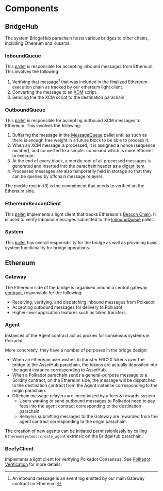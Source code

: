# Components

## BridgeHub

The system BridgeHub parachain hosts various bridges to other chains, including Ethereum and Kusama.

### InboundQueue

This [pallet](https://github.com/Snowfork/snowbridge/tree/main/parachain/pallets/inbound-queue) is responsible for accepting inbound messages from Ethereum. This involves the following:

1. Verifying that message[^1] that was included in the finalized Ethereum execution chain as tracked by our ethereum light client.
2. Converting the message to an [XCM](https://wiki.polkadot.network/docs/learn-xcm) script.
3. Sending the the XCM script to the destination parachain.

### OutboundQueue

This [pallet](https://github.com/Snowfork/snowbridge/tree/main/parachain/pallets/outbound-queue) is responsible for accepting outbound XCM messages to Ethereum. This involves the following:

1. Buffering the message in the [MessageQueue](https://github.com/paritytech/substrate/tree/master/frame/message-queue) pallet until as such as there is enough free weight in a future block to be able to process it.
2. When an XCM message is processed, it is assigned a nonce (sequence number), and converted to a simpler command which is more efficient to execute.
3. At the end of every block, a merkle root of all processed messages is generated and inserted into the parachain header as a [digest item](https://github.com/paritytech/substrate/blob/46136f2a18780d71542ae615565703da754b5348/primitives/runtime/src/generic/digest.rs#L100).
4. Processed messages are also temporarily held in storage so that they can be queried by offchain message relayers.

The merkle root in (3) is the commitment that needs to verified on the Ethereum side.

### EthereumBeaconClient

This [pallet](https://github.com/Snowfork/snowbridge/tree/main/parachain/pallets/ethereum-beacon-client) implements a light client that tracks Ethereum's [Beacon Chain](https://ethereum.org/en/roadmap/beacon-chain/). It is used to verify inbound messages submitted to the [InboundQueue](components.md#inboundqueue) pallet.

### System

This [pallet](https://github.com/Snowfork/snowbridge/tree/main/parachain/pallets/system) has overall responsibility for the bridge as well as providing basic system functionality for bridge operations.

## Ethereum

### Gateway

The Ethereum side of the bridge is organised around a central gateway [contract](../../contracts/src/interfaces/IGateway.sol), responsible for the following:

* Receiving, verifying, and dispatching inbound messages from Polkadot
* Accepting outbound messages for delivery to Polkadot
* Higher-level application features such as token transfers

### Agent

Instances of the Agent contract act as proxies for consensus systems in Polkadot.

More concretely, they have a number of purposes in the bridge design:

* When an ethereum user wishes to transfer ERC20 tokens over the bridge to the AssetHub parachain, the tokens are actually deposited into the agent instance corresponding to AssetHub.
* When a Polkadot parachain sends a general-purpose message to a Solidity contract, on the Ethereum side, the message will be dispatched to the destination contract from the Agent instance corresponding to the origin parachain.
* Offchain message relayers are incentivized by a fees & rewards system.
  * Users wanting to send outbound messages to Polkadot need to pay fees into the agent contract corresponding to the destination parachain
  * Relayers submitting messages to the Gateway are rewarded from the agent contract corresponding to the origin parachain.

The creation of new agents can be initiated permissionlessly by calling `EthereumSystem::create_agent` extrinsic on the BridgeHub parachain.

### BeefyClient

Implements a light client for verifying Polkadot Consensus. See [Polkadot Verification](verification/polkadot/) for more details.

[^1]: An inbound message is an event log emitted by our main Gateway contract on Ethereum.
